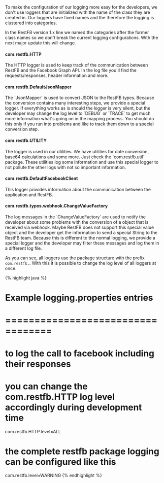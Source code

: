 To make the configuration of our logging more easy for the developers, we don't use
loggers that are initialized with the name of the class they are created in. Our loggers have fixed
names and the therefore the logging is clustered into categories.

In the RestFB version 1.x line we named the categories after the former class names so we don't break
the current logging configurations. With the next major update this will change.

<div class="list-group">
	<div class="list-group-item">
		<h4 class="list-group-item-heading" markdown="1">
			com.restfb.HTTP
		</h4>
		<p class="list-group-item-text">
			The HTTP logger is used to keep track of the communication between RestFB and the Facebook Graph API. In the log file you'll find the requests/responses, header information and more.
		</p>
	</div>
	<div class="list-group-item">
		<h4 class="list-group-item-heading" markdown="1">
			com.restfb.DefaultJsonMapper
		</h4>
		<p class="list-group-item-text" markdown="1">
			The `JsonMapper` is used to convert JSON to the RestFB types. Because the conversion contains many interesting steps, we provide a special logger. If everything works as is should the logger is very silent, but the developer may change the log level to `DEBUG` or `TRACE` to get much more information what's going on in the mapping process. You should do this only if you run into problems and like to track them down to a special conversion step.
		</p>
	</div>
	<div class="list-group-item">
		<h4 class="list-group-item-heading" markdown="1">
			com.restfb.UTILITY
		</h4>
		<p class="list-group-item-text" markdown="1">
			The logger is used in our utilities. We have utilities for date conversion, base64 calculations and some more. Just check the `com.restfb.util` package. These utilities log some information and use this special logger to not pollute the other logs with not so important information.
		</p>
	</div>
	<div class="list-group-item">
		<h4 class="list-group-item-heading" markdown="1">
			com.restfb.DefaultFacebookClient
		</h4>
		<p class="list-group-item-text">
			This logger provides information about the communication between the application and RestFB.
		</p>
	</div>
	<div class="list-group-item">
		<h4 class="list-group-item-heading" markdown="1">
			com.restfb.types.webhook.ChangeValueFactory
		</h4>
		<p class="list-group-item-text" markdown="1">
			The log messages in the `ChangeValueFactory` are used to notify the developer about some problems with the conversion of a object that is received via webhook. Maybe RestFB does not support this special value object and the developer get the information to send a special String to the RestFB team. Because this is different to the normal logging, we provide a special logger and the developer may filter these messages and log them in a different log file.
		</p>
	</div>
</div>

As you can see, all loggers use the package structure with the prefix `com.restfb.`. With this it is  possible to change the log level of all loggers at once.

{% highlight java %}
# Example logging.properties entries
# ==================================

# to log the call to facebook including their responses
# you can change the com.restfb.HTTP log level accordingly during development time
com.restfb.HTTP.level=ALL

# the complete restfb package logging can be configured like this
com.restfb.level=WARNING
{% endhighlight %}
